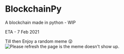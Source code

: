 # BlockchainPy
A blockchain made in python - WIP

ETA - 7 Feb 2021

Till then Enjoy a random meme 😜
<img src='https://random-memer.herokuapp.com/' title="Meme" alt="Please refresh the page is the meme doesn't show up.">
